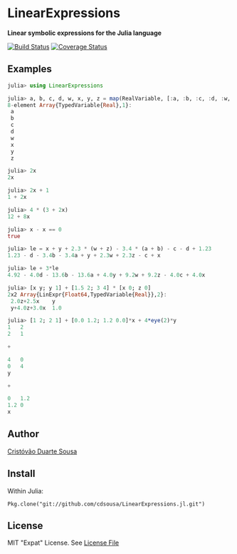 LinearExpressions
=================

**Linear symbolic expressions for the Julia language**


[![Build Status](https://travis-ci.org/cdsousa/LinearExpressions.jl.png)](https://travis-ci.org/cdsousa/LinearExpressions.jl)
[![Coverage Status](https://coveralls.io/repos/cdsousa/LinearExpressions.jl/badge.png)](https://coveralls.io/r/cdsousa/LinearExpressions.jl)

Examples
--------

```Julia
julia> using LinearExpressions

julia> a, b, c, d, w, x, y, z = map(RealVariable, [:a, :b, :c, :d, :w, :x, :y, :z])
8-element Array{TypedVariable{Real},1}:
 a
 b
 c
 d
 w
 x
 y
 z

julia> 2x
2x

julia> 2x + 1
1 + 2x

julia> 4 * (3 + 2x)
12 + 8x

julia> x - x == 0
true

julia> le = x + y + 2.3 * (w + z) - 3.4 * (a + b) - c - d + 1.23
1.23 - d - 3.4b - 3.4a + y + 2.3w + 2.3z - c + x

julia> le + 3*le
4.92 - 4.0d - 13.6b - 13.6a + 4.0y + 9.2w + 9.2z - 4.0c + 4.0x

julia> [x y; y 1] + [1.5 2; 3 4] * [x 0; z 0]
2x2 Array{LinExpr{Float64,TypedVariable{Real}},2}:
 2.0z+2.5x    y
 y+4.0z+3.0x  1.0

julia> [1 2; 2 1] + [0.0 1.2; 1.2 0.0]*x + 4*eye(2)*y
1	2
2	1

+

4	0
0	4
y

+

0	1.2
1.2	0
x
```


Author
------

[Cristóvão Duarte Sousa](https://github.com/cdsousa)

Install
-------

Within Julia:

    Pkg.clone("git://github.com/cdsousa/LinearExpressions.jl.git")

License
-------

MIT "Expat" License. See [License File](LICENSE.md)

